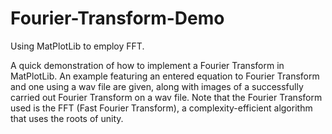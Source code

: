 # Fourier-Transform-Demo
Using MatPlotLib to employ FFT. 


A quick demonstration of how to implement a Fourier Transform in MatPlotLib. An example featuring an entered equation to Fourier Transform and one using a wav file are given, along with images of a successfully carried out Fourier Transform on a wav file. Note that the Fourier Transform used is the FFT (Fast Fourier Transform), a complexity-efficient algorithm that uses the roots of unity. 
